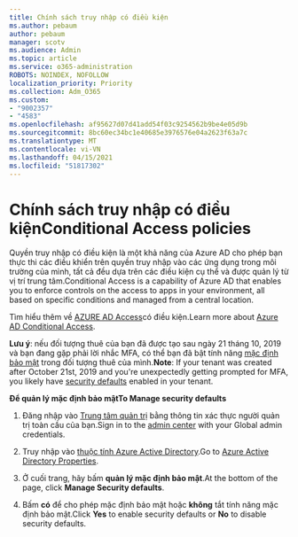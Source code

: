 ```yaml
---
title: Chính sách truy nhập có điều kiện
ms.author: pebaum
author: pebaum
manager: scotv
ms.audience: Admin
ms.topic: article
ms.service: o365-administration
ROBOTS: NOINDEX, NOFOLLOW
localization_priority: Priority
ms.collection: Adm_O365
ms.custom:
- "9002357"
- "4583"
ms.openlocfilehash: af95627d07d41add54f03c9254562b9be4e05d9b
ms.sourcegitcommit: 8bc60ec34bc1e40685e3976576e04a2623f63a7c
ms.translationtype: MT
ms.contentlocale: vi-VN
ms.lasthandoff: 04/15/2021
ms.locfileid: "51817302"
---
```

# <a name="conditional-access-policies"></a><span data-ttu-id="de30b-102">Chính sách truy nhập có điều kiện</span><span class="sxs-lookup"><span data-stu-id="de30b-102">Conditional Access policies</span></span>

<span data-ttu-id="de30b-103">Quyền truy nhập có điều kiện là một khả năng của Azure AD cho phép bạn thực thi các điều khiển trên quyền truy nhập vào các ứng dụng trong môi trường của mình, tất cả đều dựa trên các điều kiện cụ thể và được quản lý từ vị trí trung tâm.</span><span class="sxs-lookup"><span data-stu-id="de30b-103">Conditional Access is a capability of Azure AD that enables you to enforce controls on the access to apps in your environment, all based on specific conditions and managed from a central location.</span></span>

<span data-ttu-id="de30b-104">Tìm hiểu thêm về [AZURE AD Access](https://docs.microsoft.com/azure/active-directory/conditional-access/)có điều kiện.</span><span class="sxs-lookup"><span data-stu-id="de30b-104">Learn more about [Azure AD Conditional Access](https://docs.microsoft.com/azure/active-directory/conditional-access/).</span></span>  

<span data-ttu-id="de30b-105">**Lưu ý**: nếu đối tượng thuê của bạn đã được tạo sau ngày 21 tháng 10, 2019 và bạn đang gặp phải lời nhắc MFA, có thể bạn đã bật tính năng [mặc định bảo mật](https://aka.ms/securitydefaults) trong đối tượng thuê của mình.</span><span class="sxs-lookup"><span data-stu-id="de30b-105">**Note**: If your tenant was created after October 21st, 2019 and you're unexpectedly getting prompted for MFA, you likely have [security defaults](https://aka.ms/securitydefaults) enabled in your tenant.</span></span>

<span data-ttu-id="de30b-106">**Để quản lý mặc định bảo mật**</span><span class="sxs-lookup"><span data-stu-id="de30b-106">**To Manage security defaults**</span></span>

1. <span data-ttu-id="de30b-107">Đăng nhập vào [Trung tâm quản trị](https://go.microsoft.com/fwlink/p/?linkid=834822) bằng thông tin xác thực người quản trị toàn cầu của bạn.</span><span class="sxs-lookup"><span data-stu-id="de30b-107">Sign in to the [admin center](https://go.microsoft.com/fwlink/p/?linkid=834822) with your Global admin credentials.</span></span>

2. <span data-ttu-id="de30b-108">Truy nhập vào [thuộc tính Azure Active Directory](https://portal.azure.com/#blade/Microsoft_AAD_IAM/ActiveDirectoryMenuBlade/Properties).</span><span class="sxs-lookup"><span data-stu-id="de30b-108">Go to [Azure Active Directory Properties](https://portal.azure.com/#blade/Microsoft_AAD_IAM/ActiveDirectoryMenuBlade/Properties).</span></span>

3. <span data-ttu-id="de30b-109">Ở cuối trang, hãy bấm **quản lý mặc định bảo mật**.</span><span class="sxs-lookup"><span data-stu-id="de30b-109">At the bottom of the page, click **Manage Security defaults**.</span></span>

4. <span data-ttu-id="de30b-110">Bấm **có** để cho phép mặc định bảo mật hoặc **không** tắt tính năng mặc định bảo mật.</span><span class="sxs-lookup"><span data-stu-id="de30b-110">Click **Yes** to enable security defaults or **No** to disable security defaults.</span></span>
